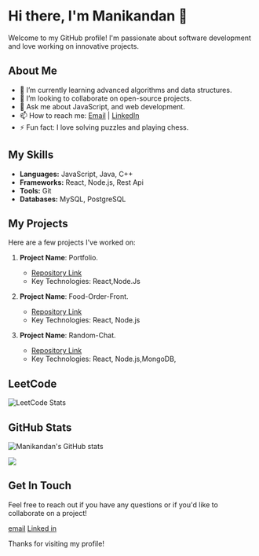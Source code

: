 # Hi there, I'm Manikandan 👋

Welcome to my GitHub profile! I'm passionate about software development and love working on innovative projects.

## About Me

- 🌱 I’m currently learning advanced algorithms and data structures.
- 👯 I’m looking to collaborate on open-source projects.
- 💬 Ask me about JavaScript, and web development.
- 📫 How to reach me: [Email](emanidon123@gmail.com) | [LinkedIn](linkedin.com/in/manikandan-e-manie)
- ⚡ Fun fact: I love solving puzzles and playing chess.

## My Skills

- **Languages:** JavaScript, Java, C++
- **Frameworks:** React, Node.js, Rest Api
- **Tools:** Git
- **Databases:** MySQL, PostgreSQL


## My Projects

Here are a few projects I've worked on:

1. **Project Name**: Portfolio.
   - [Repository Link](https://github.com/Manikandan-E56/Manikandan-Portfolio)
   - Key Technologies: React,Node.Js

2. **Project Name**: Food-Order-Front.
   - [Repository Link](https://github.com/Manikandan-E56/Food-Order-Frontend)
   - Key Technologies: React, Node.js

3. **Project Name**: Random-Chat.
   - [Repository Link](https://github.com/Manikandan-E56/RandomChat)
   - Key Technologies: React, Node.js,MongoDB,
## LeetCode 
![LeetCode Stats](https://leetcode-stats.vercel.app/api?username=717822d128)

## GitHub Stats

![Manikandan's GitHub stats](https://github-readme-stats.vercel.app/api?username=Manikandan-E56&show_icons=true&theme=radical)

<img src="https://skillicons.dev/icons?i=html,css,js,postman,react,nodejs,express,mysql,c,java,py,figma">

## Get In Touch

Feel free to reach out if you have any questions or if you'd like to collaborate on a project!

  <a href="emanidon123@gmail.com">email</a>
  <a href="linkedin.com/in/manikandan-e-manie">Linked in</a>

Thanks for visiting my profile!
